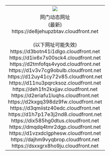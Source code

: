 ﻿<table>
  <tr></tr>
  <tr><td colspan=2 align=center><img src="https://de8jehupzbtav.cloudfront.net/Up/oGate.jpg" /></td></tr>
  <tr><td colspan=2 align=center>网门动态网址<br/>(最新)
<br>https://de8jehupzbtav.cloudfront.net
<br/><br/>(以下网址可能失效)
<br>https://d3botn41i1dlgo.cloudfront.net
<br>https://d1ix6x7s00sck4.cloudfront.net
<br>https://d2tmfofqs4vyod.cloudfront.net
<br>https://d1v3v7cg9obulb.cloudfront.net
<br>https://d12uy41cy72v85.cloudfront.net
<br>https://d11nu3pqrcksoz.cloudfront.net
<br>https://deh1fn2kxjjav.cloudfront.net
<br>https://d2eriafu1luqhs.cloudfront.net
<br>https://d2kxgq398dz9fw.cloudfront.net
<br>https://d3qmiistz40edc.cloudfront.net
<br>https://d1h7p17e3j2nd8.cloudfront.net
<br>https://dix585hg0dtus.cloudfront.net
<br>https://dmqdq4tmr2dgp.cloudfront.net
<br>https://d1vzxdclgphesw.cloudfront.net
<br>https://dajhm9vyqbrop.cloudfront.net
<br>https://dsxxgrx8ho9ju.cloudfront.net
    </td>
  </tr>
</table>
